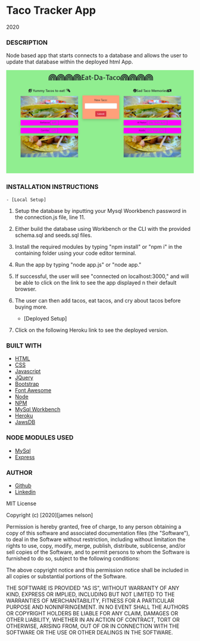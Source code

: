 # Taco Tracker App

2020

### DESCRIPTION

Node based app that starts connects to a database and allows the user to update that database within the deployed html App.

![Example profile](./public/assets/example.png)

### INSTALLATION INSTRUCTIONS

    - [Local Setup]

1. Setup the database by inputting your Mysql Woorkbench password in the connection.js file, line 11.
2. Either build the database using Workbench or the CLI with the provided schema.sql and seeds.sql files.
3. Install the required modules by typing "npm install" or "npm i" in the containing folder using your code editor terminal.
4. Run the app by typing "node app.js" or "node app."
5. If successful, the user will see "connected on localhost:3000," and will be able to click on the link to see the app displayed n their default browser.
6. The user can then add tacos, eat tacos, and cry about tacos before buying more.

   - [Deployed Setup]

7. Click on the following Heroku link to see the deployed version.

### BUILT WITH

- [HTML](https://html.com/)
- [CSS](https://www.w3schools.com/css/)
- [Javascript](https://www.javascript.com/)
- [JQuery](https://jquery.org/)
- [Bootstrap](https://getbootstrap.com/)
- [Font Awesome](https://fontawesome.com/)
- [Node](https://nodejs.org/en/)
- [NPM](https://www.npmjs.com/)
- [MySql Workbench](https://www.mysql.com/products/workbench/)
- [Heroku](https://www.heroku.com/)
- [JawsDB](https://www.jawsdb.com/)

### NODE MODULES USED

- [MySql](https://www.npmjs.com/package/mysql)
- [Express](https://www.npmjs.com/package/express)

### AUTHOR

- [Github](https://github.com/alpinelife37)
- [Linkedin](https://www.linkedin.com/in/pnw-web-dev)

MIT License

Copyright (c) [2020][james nelson]

Permission is hereby granted, free of charge, to any person obtaining a copy
of this software and associated documentation files (the "Software"), to deal
in the Software without restriction, including without limitation the rights
to use, copy, modify, merge, publish, distribute, sublicense, and/or sell
copies of the Software, and to permit persons to whom the Software is
furnished to do so, subject to the following conditions:

The above copyright notice and this permission notice shall be included in all
copies or substantial portions of the Software.

THE SOFTWARE IS PROVIDED "AS IS", WITHOUT WARRANTY OF ANY KIND, EXPRESS OR
IMPLIED, INCLUDING BUT NOT LIMITED TO THE WARRANTIES OF MERCHANTABILITY,
FITNESS FOR A PARTICULAR PURPOSE AND NONINFRINGEMENT. IN NO EVENT SHALL THE
AUTHORS OR COPYRIGHT HOLDERS BE LIABLE FOR ANY CLAIM, DAMAGES OR OTHER
LIABILITY, WHETHER IN AN ACTION OF CONTRACT, TORT OR OTHERWISE, ARISING FROM,
OUT OF OR IN CONNECTION WITH THE SOFTWARE OR THE USE OR OTHER DEALINGS IN THE
SOFTWARE.
